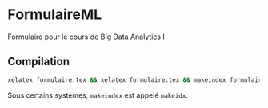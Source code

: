 # FormulaireML
Formulaire pour le cours de BIg Data Analytics I

## Compilation
```bash
xelatex formulaire.tex && xelatex formulaire.tex && makeindex formulaire && makeindex formulaire.nlo -o formulaire.nls && xelatex formulaire.tex && xelatex formulaire.tex
```

Sous certains systèmes, `makeindex` est appelé `makeidx`.